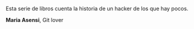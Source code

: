 Esta serie de libros cuenta la historia de un hacker de los que hay pocos.

**Maria Asensi**, Git lover 